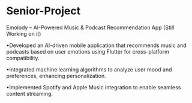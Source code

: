 # Senior-Project
Emolody – AI-Powered Music & Podcast Recommendation App (Still Working on it)

•Developed an AI-driven mobile application that recommends music and podcasts based on user emotions using Flutter for cross-platform compatibility.

•Integrated machine learning algorithms to analyze user mood and preferences, enhancing personalization.

•Implemented Spotify and Apple Music integration to enable seamless content streaming. 
